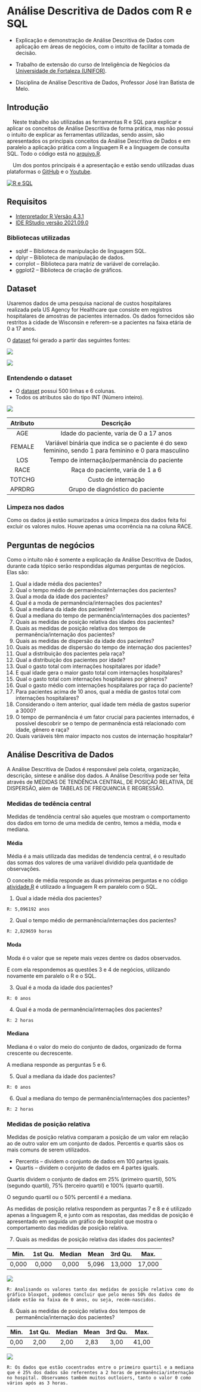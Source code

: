 # Análise Descritiva de Dados com R e SQL

- Explicação e demonstração de Análise Descritiva de Dados com aplicação em áreas de negócios, com o intuito de facilitar a tomada de decisão.
  
- Trabalho de extensão do curso de Inteligência de Negócios da [Universidade de Fortaleza (UNIFOR)](https://www.linkedin.com/school/uniforoficial/).

- Disciplina de Análise Descritiva de Dados, Professor José Iran Batista de Melo.

## Introdução

    Neste trabalho são utilizadas as ferramentas R e SQL para explicar e aplicar os conceitos de Análise Descritiva de forma prática, mas não possui o intuito de explicar as ferramentas utilizadas, sendo assim, são apresentados os principais conceitos da Análise Descritiva de Dados e em paralelo a aplicação prática com a linguagem R e a linguagem de consulta SQL. Todo o código está no [arquivo.R](https://github.com/NandesLima/analise-de-dados-com-r-e-sql/blob/main/codigos-dataset/atividade.R).

    Um dos pontos principais é a apresentação e estão sendo utilizadas duas plataformas o [GitHub](https://github.com/NandesLima/analise-de-dados-com-r-e-sql) e o [Youtube](https://www.youtube.com/watch?v=Zf6rcv67bT4).

[![R e SQL](https://github.com/NandesLima/analise-de-dados-com-r-e-sql/blob/main/imagens/video-youtube.png)](https://www.youtube.com/watch?v=Zf6rcv67bT4)

## Requisitos

- [Interpretador R Versão 4.3.1](https://vps.fmvz.usp.br/CRAN)
- [IDE RStudio versão 2021.09.0](https://posit.co/blog/rstudio-2021.09.0-update-whats-new/)

### Bibliotecas utilizadas

- sqldf – Biblioteca de manipulação de linguagem SQL.
- dplyr – Biblioteca de manipulação de dados.
- corrplot – Biblioteca para matriz de variável de correlação.
- ggplot2 – Biblioteca de criação de gráficos.

## Dataset

  Usaremos dados de uma pesquisa nacional de custos hospitalares realizada pela US Agency for Healthcare que consiste em registros hospitalares de amostras de pacientes internados. Os dados fornecidos são restritos à cidade de Wisconsin e referem-se a pacientes na faixa etária de 0 a 17 anos.
  
  O [dataset](https://github.com/NandesLima/analise-de-dados-com-r-e-sql/blob/main/codigos-dataset/dataset.csv) foi gerado a partir das seguintes fontes:

[![](https://github.com/NandesLima/analise-de-dados-com-r-e-sql/blob/main/imagens/hospital-cost.jpg)](https://www.cms.gov/data-research/statistics-trends-and-reports/hospital-cost-report-public-use-file)

[![](https://github.com/NandesLima/analise-de-dados-com-r-e-sql/blob/main/imagens/data-gov.jpg)](https://healthdata.gov/)

### Entendendo o dataset

- O [dataset](https://github.com/NandesLima/analise-de-dados-com-r-e-sql/blob/main/codigos-dataset/dataset.csv) possui 500 linhas e 6 colunas.
- Todos os atributos são do tipo INT (Número inteiro).

![](https://github.com/NandesLima/analise-de-dados-com-r-e-sql/blob/main/imagens/tabela.jpg)

Atributo | Descrição
:--: | :--:
AGE | Idade do paciente, varia de 0 a 17 anos
FEMALE | Variável binária que indica se o paciente é do sexo feminino, sendo 1 para feminino e 0 para masculino
LOS | Tempo de internação/permanência do paciente
RACE | Raça do paciente, varia de 1 a 6
TOTCHG | Custo de internação
APRDRG | Grupo de diagnóstico do paciente

### Limpeza nos dados

  Como os dados já estão sumarizados a única limpeza dos dados feita foi excluir os valores nulos. Houve apenas uma ocorrência na na coluna RACE.

## Perguntas de negócios

  Como o intuito não é somente a explicação da Análise Descritiva de Dados, durante cada tópico serão respondidas algumas perguntas de negócios. Elas são:

  1. Qual a idade média dos pacientes?
  2. Qual o tempo médio de permanência/internações dos pacientes?
  3. Qual a moda da idade dos pacientes?
  4. Qual é a moda de permanência/internações dos pacientes?
  5. Qual a mediana da idade dos pacientes?
  6. Qual a mediana do tempo de permanência/internações dos pacientes?
  7. Quais as medidas de posição relativa das idades dos pacientes?
  8. Quais as medidas de posição relativa dos tempos de permanência/internação dos pacientes?
  9. Quais as medidas de dispersão da idade dos pacientes?
  10. Quais as medidas de dispersão do tempo de internação dos pacientes?
  11. Qual a distribuição dos pacientes pela raça?
  12. Qual a distribuição dos pacientes por idade?
  13. Qual o gasto total com internações hospitalares por idade?
  14. E qual idade gera o maior gasto total com internações hospitalares?
  15. Qual o gasto total com internações hospitalares por gêneros?
  16. Qual o gasto médio com internações hospitalares por raça do paciente?
  17. Para pacientes acima de 10 anos, qual a média de gastos total com internações hospitalares?
  18. Considerando o item anterior, qual idade tem média de gastos superior a 3000?
  19. O tempo de permanência é um fator crucial para pacientes internados, é possível descobrir se o tempo de permanência está relacionado com idade, gênero e raça?
  20. Quais variáveis têm maior impacto nos custos de internação hospitalar?


## Análise Descritiva de Dados

  A Análise Descritiva de Dados é responsável pela coleta, organização, descrição, síntese e análise dos dados. A Análise Descritiva pode ser feita através de MEDIDAS DE TENDÊNCIA CENTRAL, DE POSIÇÃO RELATIVA, DE DISPERSÃO, além de TABELAS DE FREQUêNCIA E REGRESSÃO.

### Medidas de tedência central

  Medidas de tendência central são aqueles que mostram o comportamento dos dados em torno de uma medida de centro, temos a média, moda e mediana.

#### Média

  Média é a mais utilizada das medidas de tendencia central, é o resultado das somas dos valores de uma variável dividido pela quantidade de observações.

  O conceito de média responde as duas prinmeiras perguntas e no código [atividade.R](https://github.com/NandesLima/analise-de-dados-com-r-e-sql/blob/main/codigos-dataset/atividade.R) é utilizado a linguagem R em paralelo com o SQL.

  1. Qual a idade média dos pacientes?

    R: 5,096192 anos

  2. Qual o tempo médio de permanência/internações dos pacientes?

    R: 2,829659 horas

#### Moda

  Moda é o valor que se repete mais vezes dentre os dados observados.

  E com ela respondemos as questões 3 e 4 de negócios, utilizando novamente em paralelo o R e o SQL.

  3. Qual é a moda da idade dos pacientes?

    R: 0 anos

  4. Qual é a moda de permanência/internações dos pacientes?

    R: 2 horas

#### Mediana

  Mediana é o valor do meio do conjunto de dados, organizado de forma crescente ou decrescente.

  A mediana responde as perguntas 5 e 6.

  5. Qual a mediana da idade dos pacientes?

    R: 0 anos

  6. Qual a mediana do tempo de permanência/internações dos pacientes?

    R: 2 horas


### Medidas de posição relativa

  Medidas de posição relativa comparam a posição de um valor em relação ao de outro valor em um conjunto de dados. Percentis e quartis sãos os mais comuns de serem utilizados.

- Percentis – dividem o conjunto de dados em 100 partes iguais.
- Quartis – dividem o conjunto de dados em 4 partes iguals.

Quartis dividem o conjunto de dados em 25% (primeiro quartil), 50% (segundo quartil), 75% (terceiro quartil) e 100% (quarto quartil).

O segundo quartil ou o 50% percentil é a mediana.

As medidas de posição relativa respondem as perguntas 7 e 8 e é utilizado apenas a linguagem R, e junto com as respostas, das medidas de posição é apresentado em seguida um gráfico de boxplot que mostra o comportamento das medidas de posição relativa.

  7. Quais as medidas de posição relativa das idades dos pacientes?
 
  Min. | 1st Qu. | Median | Mean | 3rd Qu. | Max.
  :--: | :--: | :--: | :--: | :--: | :--:
  0,000 | 0,000 | 0,000 | 5,096 | 13,000 | 17,000

![](https://github.com/NandesLima/analise-de-dados-com-r-e-sql/blob/main/imagens/boxplo-idades.png)

    R: Analisando os valores tanto das medidas de posição relativa como do gráfico bloxpot, podemos concluir que pelo menos 50% dos dados de idade estão na faixa de 0 anos, ou seja, recém-nascidos.

  8. Quais as medidas de posição relativa dos tempos de permanência/internação dos pacientes?

  Min. | 1st Qu. | Median | Mean | 3rd Qu. | Max.
  :--: | :--: | :--: | :--: | :--: | :--:
  0,00 | 2,00 | 2,00 | 2,83 | 3,00 | 41,00

![](https://github.com/NandesLima/analise-de-dados-com-r-e-sql/blob/main/imagens/boxplot-tempo.png)

    R: Os dados que estão cocentrados entre o primeiro quartil e a mediana que é 25% dos dados são referentes a 2 horas de permanência/internação no hospital. Observamos também muitos outloiers, tanto o valor 0 como vários após as 3 horas.

